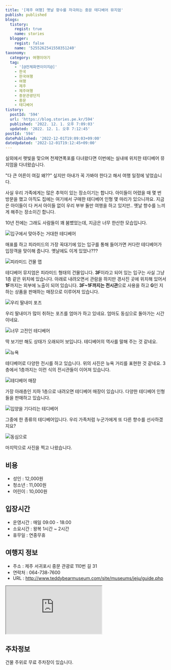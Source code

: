 ```yaml
---
title: '[제주 여행] 옛날 향수를 자극하는 중문 테디베어 뮤지엄'
publish: published
blogs:
  tistory:
    regist: true
    name: stories
  blogger:
    regist: false
    name: '5255262541558351240'
taxonomy:
  category: 여행이야기
  tag:
    - '[@전체화면이미지@]'
    - 한국
    - 한국여행
    - 여행
    - 제주
    - 제주여행
    - 중문관광단지
    - 중문
    - 테디베어
tistory:
  postId: '594'
  url: 'https://blog.stories.pe.kr/594'
  published: '2022. 12. 1. 오후 7:09:03'
  updated: '2022. 12. 1. 오후 7:12:45'
postId: '594'
datePublished: '2022-12-01T19:09:03+09:00'
dateUpdated: '2022-12-01T19:12:45+09:00'
---
```




실외에서 햇빛을 맞으며 천제연폭포를 다녀왔다면 이번에는 실내에 위치한 테디베어 뮤지엄을 다녀왔습니다.

"다 큰 어른이 여길 왜??" 싶지만 아내가 꼭 가봐야 한다고 해서 여행 일정에 넣었습니다.

사실 우리 가족에게는 많은 추억이 있는 장소이기는 합니다. 아이들이 어렸을 때 몇 번 방문을 했고 아직도 집에는 여기에서 구매한 테디베어 인형 몇 마리가 있으니까요. 지금은 아이들이 다 커서 아이들 없이 우리 부부 둘만 여행을 하고 있지만.. 옛날 향수를 느끼게 해주는 장소이긴 합니다.

10년 전에는 그래도 사람들이 꽤 붐볐었는데, 지금은 너무 한산한 모습입니다.

![입구에서 맞아주는 거대한 테디베어](./images/njo2_20220914_143137-01.jpeg)

매표를 하고 피라미드의 가장 꼭대기에 있는 입구를 통해 들어가면 커다란 테디베어가 입장객을 맞이해 줍니다. 옛날에도 이게 있었나???

![피라미드 건물 맵](./images/njo2_20220914_143212-01.jpeg)

테디베어 뮤지엄은 피라미드 형태의 건물입니다. **3F**이라고 되어 있는 입구는 사실 그냥 1층 같은 위치에 있습니다. 아래로 내려오면서 관람을 하지만 경사진 곳에 위치해 있어서 **1F**까지는 외부에 노출이 되어 있습니다. **3F~1F까지는 전시관**으로 사용을 하고 **G**인 지하는 상품을 판매하는 매장으로 이루어져 있습니다.

![우리 딸내미 포즈](./images/njo2_20220914_143225-01.jpeg)

우리 딸내미가 많이 취하는 포즈를 엄마가 하고 있네요. 엄마도 동심으로 돌아가는 시간이네요.

![너무 고전인 테디베어](./images/njo2_20220914_143427-01.jpeg)

딱 보기만 해도 상태가 오래되어 보입니다. 테디베어의 역사를 말해 주는 것 같네요.

![뉴욕](./images/njo2_20220914_144101-01.jpeg)

테디베어로 다양한 전시를 하고 있습니다. 위의 사진은 뉴욕 거리를 표현한 것 같네요. 3층에서 1층까지는 이런 식의 전시관들이 이어져 있습니다.

![테디베어 매장](./images/njo2_20220914_145324-01.jpeg)

가장 아래층인 지하 1층으로 내려오면 테디베어 매장이 있습니다. 다양한 테디베어 인형들을 판매하고 있습니다.

![입양을 기다리는 테디베어](./images/njo2_20220914_145342-01.jpeg)

그중에 한 종류의 테디베어입니다. 우리 가족처럼 누군가에게 또 다른 향수를 선사하겠지요?

![동심으로](./images/njo2_20220914_151805-01.jpeg)

마지막으로 사진을 찍고 나왔습니다.

## 비용

- 성인 : 12,000원
- 청소년 : 11,000원
- 어린이 : 10,000원

## 입장시간

- 운영시간 : 매일 09:00 - 18:00
- 소요시간 : 왕복 1시간 ~ 2시간
- 휴무일 : 연중무휴

## 여행지 정보

- 주소 : 제주 서귀포시 중문 관광로 110번 길 31
- 연락처 : 064-738-7600
- URL : http://www.teddybearmuseum.com/site/museums/jeju/guide.php

<div class='embed-responsive embed-responsive-16by9'>
<iframe src='https://www.google.com/maps/embed?pb=!1m18!1m12!1m3!1d1668.310606767261!2d126.40999026681804!3d33.250225561620965!2m3!1f0!2f0!3f0!3m2!1i1024!2i768!4f13.1!3m3!1m2!1s0x350c5ac728409539%3A0x323101daba026ecb!2z7YWM65SU67Kg7Ja067CV66y86rSA!5e0!3m2!1sko!2skr!4v1669888020735!5m2!1sko!2skr' class='embed-responsive-item' allowfullscreen></iframe>
</div>

## 주차정보

건물 주위로 무료 주차장이 있습니다.
